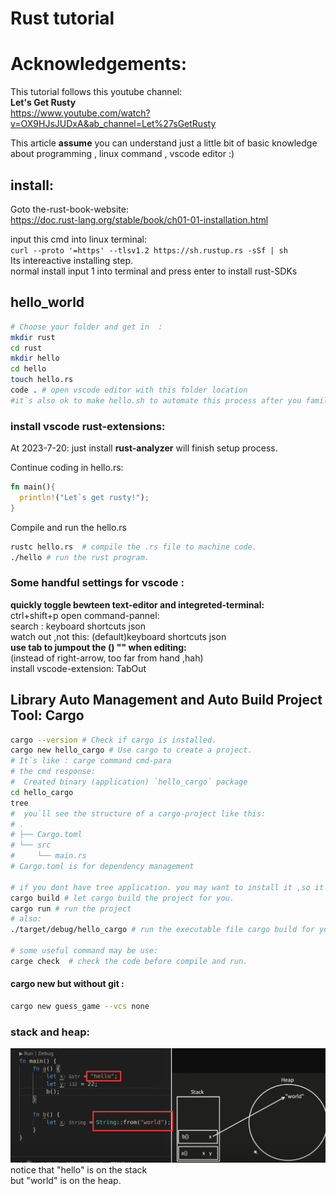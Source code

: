# Rust tutorial
# Acknowledgements:
This tutorial follows this  youtube channel:  
**Let's Get Rusty**  
https://www.youtube.com/watch?v=OX9HJsJUDxA&ab_channel=Let%27sGetRusty

This article **assume** you can understand just a little bit of basic knowledge about programming , linux command , vscode editor :) 

## install:
Goto the-rust-book-website:  
https://doc.rust-lang.org/stable/book/ch01-01-installation.html

input this cmd into linux terminal:  
```curl --proto '=https' --tlsv1.2 https://sh.rustup.rs -sSf | sh```  
Its intereactive installing step.  
normal install input 1 into terminal and press enter to install rust-SDKs  

## hello_world
```bash
# Choose your folder and get in  :
mkdir rust
cd rust
mkdir hello
cd hello
touch hello.rs
code . # open vscode editor with this folder location 
#it`s also ok to make hello.sh to automate this process after you familiar with it.
```
### install vscode rust-extensions:
At 2023-7-20: just install **rust-analyzer** will finish setup process.  

Continue coding in hello.rs:
```rust
fn main(){
  println!("Let`s get rusty!");
}
```
Compile and run the hello.rs
```bash
rustc hello.rs  # compile the .rs file to machine code.
./hello # run the rust program.
```

### Some handful settings for vscode :
**quickly toggle bewteen text-editor and integreted-terminal:**  
ctrl+shift+p open command-pannel:  
search : keyboard shortcuts json   
watch out ,not this: (default)keyboard shortcuts json  
**use tab to jumpout the () "" when editing:**  
(instead of right-arrow, too far from hand ,hah)  
install vscode-extension: TabOut    


## Library Auto Management and Auto Build Project Tool: Cargo
```bash
cargo --version # Check if cargo is installed.
cargo new hello_cargo # Use cargo to create a project.
# It`s like : carge command cmd-para
# the cmd response: 
#  Created binary (application) `hello_cargo` package
cd hello_cargo
tree 
#  you`ll see the structure of a cargo-project like this:
# .
# ├── Cargo.toml
# └── src
#     └── main.rs
# Cargo.toml is for dependency management

# if you dont have tree application. you may want to install it ,so it will be handy for you .
cargo build # let cargo build the project for you.
cargo run # run the project 
# also:
./target/debug/hello_cargo # run the executable file cargo build for you 

# some useful command may be use:
carge check  # check the code before compile and run.
```
#### cargo new but without git : 
```bash
cargo new guess_game --vcs none
```

### stack and heap:
![stack_heap](image.png)
notice that "hello" is on the stack  
but "world" is on the heap.  








